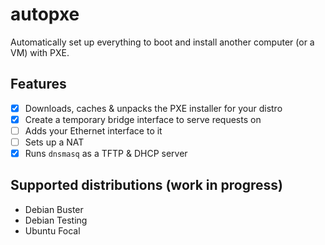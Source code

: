# autopxe

Automatically set up everything to boot and install another computer (or a VM) with PXE.

## Features

- [x] Downloads, caches & unpacks the PXE installer for your distro
- [x] Create a temporary bridge interface to serve requests on
- [ ] Adds your Ethernet interface to it
- [ ] Sets up a NAT
- [x] Runs `dnsmasq` as a TFTP & DHCP server

## Supported distributions (work in progress)

- Debian Buster
- Debian Testing
- Ubuntu Focal
